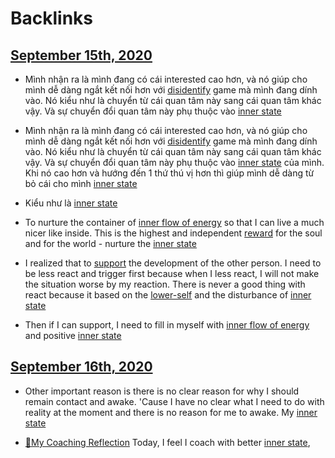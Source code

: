 
# Backlinks
## [September 15th, 2020](<September 15th, 2020.md>)
- Mình nhận ra là mình đang có cái interested cao hơn, và nó giúp cho mình dễ dàng ngắt kết nối hơn với [disidentify](<disidentify.md>) game mà mình đang dính vào. Nó kiểu như là chuyển từ cái quan tâm này sang cái quan tâm khác vậy. Và sự chuyển đổi quan tâm này phụ thuộc vào [inner state](<inner state.md>)

- Mình nhận ra là mình đang có cái interested cao hơn, và nó giúp cho mình dễ dàng ngắt kết nối hơn với [disidentify](<disidentify.md>) game mà mình đang dính vào. Nó kiểu như là chuyển từ cái quan tâm này sang cái quan tâm khác vậy. Và sự chuyển đổi quan tâm này phụ thuộc vào [inner state](<inner state.md>) của mình. Khi nó cao hơn và hướng đến 1 thứ thú vị hơn thì giúp mình dễ dàng từ bỏ cái cho mình [inner state](<inner state.md>)

- Kiểu như là [inner state](<inner state.md>)

- To nurture the container of [inner flow of energy](<inner flow of energy.md>) so that I can live a much nicer like inside. This is the highest and independent [reward](<reward.md>) for the soul and for the world - nurture the [inner state](<inner state.md>)

- I realized that to [support](<support.md>) the development of the other person. I need to be less react and trigger first because when I less react, I will not make the situation worse by my reaction. There is never a good thing with react because it based on the [lower-self](<lower-self.md>) and the disturbance of [inner state](<inner state.md>)

- Then if I can support, I need to fill in myself with [inner flow of energy](<inner flow of energy.md>) and positive [inner state](<inner state.md>)

## [September 16th, 2020](<September 16th, 2020.md>)
- Other important reason is there is no clear reason for why I should remain contact and awake. 'Cause I have no clear what I need to do with reality at the moment and there is no reason for me to awake. My [inner state](<inner state.md>)

- [🌱My Coaching Reflection](<🌱My Coaching Reflection.md>) Today, I feel I coach with better [inner state](<inner state.md>),

